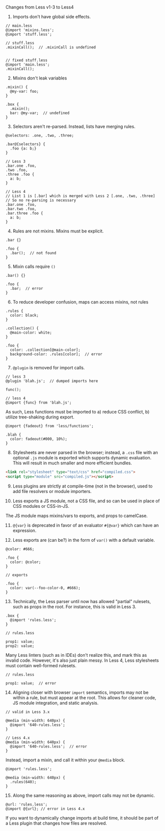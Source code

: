 Changes from Less v1-3 to Less4

1. Imports don't have global side effects.
```less
// main.less
@import 'mixins.less';
@import 'stuff.less';

// stuff.less
.mixinCall();  // .mixinCall is undefined


// fixed stuff.less
@import 'main.less';
.mixinCall();
```

2. Mixins don't leak variables
```less
.mixin() {
  @my-var: foo;
}

.box {
  .mixin();
  bar: @my-var;  // undefined
}
```

3. Selectors aren't re-parsed. Instead, lists have merging rules.
```less
@selectors: .one, .two, .three;

.bar@{selectors} {
  .foo {a: b;}
}

// Less 3
.bar.one .foo,
.two .foo,
.three .foo {
  a: b;
}

// Less 4
// List 1 is [.bar] which is merged with Less 2 [.one, .two, .three]
// So no re-parsing is necessary
.bar.one .foo,
.bar.two .foo,
.bar.three .foo {
  a: b;
}
```

4. Rules are not mixins. Mixins must be explicit.
```less
.bar {}

.foo {
  .bar();  // not found
}
```

5. Mixin calls require `()`
```less
.bar() {}

.foo {
  .bar;  // error
}
```

6. To reduce developer confusion, maps can access mixins, not rules
```less
.rules {
  color: black;
}

.collection() {
  @main-color: white;
}

.foo {
  color: .collection[@main-color];
  background-color: .rules[color];  // error
}
```

7. `@plugin` is removed for import calls.
```less
// less 3
@plugin 'blah.js';  // dumped imports here

func();

// less 4
@import {func} from 'blah.js';
```

As such, Less functions must be imported to a) reduce CSS conflict, b) utilize tree-shaking during export.
```less
@import {fadeout} from 'less/functions';

.blah {
  color: fadeout(#000, 10%);
}
```


8. Stylesheets are never parsed in the browser; instead, a `.css` file with an optional `.js` module
is exported which supports dynamic evaluation. This will result in much smaller and more efficient bundles.

```html
<link rel="stylesheet" type="text/css" href="compiled.css">
<script type="module" src="compiled.js"></script>
```

9. Less plugins are strictly at compile-time (not in the browser), used to add file resolvers or module importers.

10. Less exports a JS module, not a CSS file, and so can be used in place of CSS modules or CSS-in-JS.

The JS module maps mixins/vars to exports, and props to camelCase.

11. `@{var}` is deprecated in favor of an evaluator `#{@var}` which can have an expression.

12. Less exports are (can be?) in the form of `var()` with a default variable.
```less
@color: #666;

.foo {
  color: @color;
}

// exports

.foo {
  color: var(--foo-color-0, #666);
}
```

13. Technically, the Less parser until now has allowed "partial" rulesets, such as props in the root.
For instance, this is valid in Less 3.
```less
.box {
  @import 'rules.less';
}

// rules.less

prop1: value;
prop2: value;
```
Many Less linters (such as in IDEs) don't realize this, and mark this as invalid code. However, it's also just plain messy. In Less 4, Less stylesheets must contain well-formed rulesets.

```less
// rules.less

prop1: value;  // error
```

14. Aligning closer with browser `import` semantics, imports may not be within a rule, but must appear at the root. This allows for cleaner code, JS module integration, and static analysis.

```less
// valid in Less 3.x

@media (min-width: 640px) {
  @import '640-rules.less';
}

// Less 4.x
@media (min-width: 640px) {
  @import '640-rules.less';  // error
}

```

Instead, import a mixin, and call it within your `@media` block.

```less
@import 'rules.less';

@media (min-width: 640px) {
  .rules(640);
}
```

15. Along the same reasoning as above, import calls may not be dynamic. 
```less
@url: 'rules.less';
@import @{url}; // error in Less 4.x
```

If you want to dynamically change imports at build time, it should be part of a Less plugin that changes how files are resolved.
